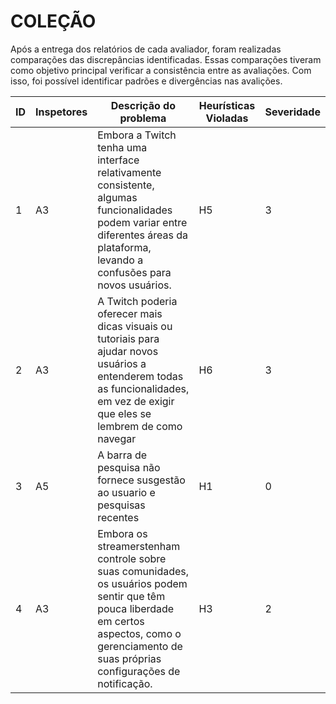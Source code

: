 # COLEÇÃO

Após a entrega dos relatórios de cada avaliador, foram realizadas comparações das discrepâncias identificadas. Essas comparações tiveram como objetivo principal verificar a consistência entre as avaliações. Com isso, foi possível identificar padrões e divergências nas avalições.

| ID | Inspetores | Descrição do problema | Heurísticas Violadas | Severidade |
|----|------------|-----------------------|----------------------|------------|
|  1 |  A3    |Embora a Twitch tenha uma interface relativamente consistente, algumas funcionalidades podem variar entre diferentes áreas da plataforma, levando a confusões para novos usuários.|         H5             |      3      |
|  2 |    A3        |  A Twitch poderia oferecer mais dicas visuais ou tutoriais para ajudar novos usuários a entenderem todas as funcionalidades, em vez de exigir que eles se lembrem de como navegar|       H6               |      3      |    
|  3 |     A5       | A barra de pesquisa não fornece susgestão ao usuario e pesquisas recentes                 |        H1              |        0 |       
|  4 |    A3         |Embora os streamerstenham controle sobre suas comunidades, os usuários podem sentir que têm pouca liberdade em certos aspectos, como o gerenciamento de suas próprias configurações de notificação.                       |       H3               |      2      |           
